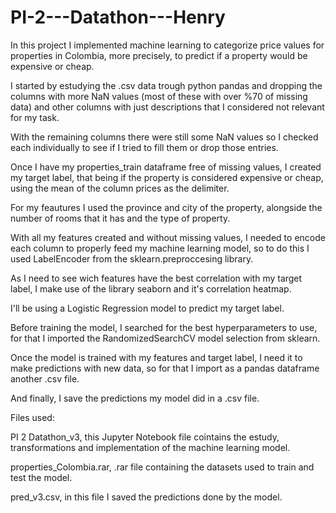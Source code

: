 # PI-2---Datathon---Henry

In this project I implemented machine learning to categorize price values for properties in Colombia, more precisely, to predict if a property would be expensive or cheap.

I started by estudying the .csv data trough python pandas and dropping the columns with more NaN values (most of these with over %70 of missing data) and other columns with just descriptions that I considered not relevant for my task.

With the remaining columns there were still some NaN values so I checked each individually to see if I tried to fill them or drop those entries.

Once I have my properties_train dataframe free of missing values, I created my target label, that being if the property is considered expensive or cheap, using the mean of the column prices as the delimiter.

For my feautures I used the province and city of the property, alongside the number of rooms that it has and the type of property.

With all my features created and without missing values, I needed to encode each column to properly feed my machine learning model, so to do this I used LabelEncoder from the sklearn.preproccesing library.

As I need to see wich features have the best correlation with my target label, I make use of the library seaborn and it's correlation heatmap.

I'll be using a Logistic Regression model to predict my target label.

Before training the model, I searched for the best hyperparameters to use, for that I imported the RandomizedSearchCV model selection from sklearn.

Once the model is trained with my features and target label, I need it to make predictions with new data, so for that I import as a pandas dataframe another .csv file.

And finally, I save the predictions my model did in a .csv file.

Files used:

PI 2 Datathon_v3, this Jupyter Notebook file cointains the estudy, transformations and implementation of the machine learning model.

properties_Colombia.rar, .rar file containing the datasets used to train and test the model.

pred_v3.csv, in this file I saved the predictions done by the model.
